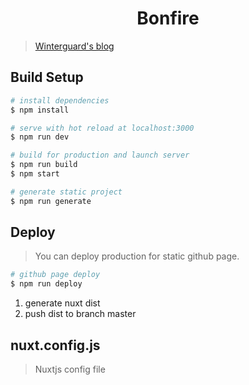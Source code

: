 <h1 align="center">Bonfire</h1>

> [Winterguard's blog](http://winterguard.github.io)

## Build Setup

``` bash
# install dependencies
$ npm install

# serve with hot reload at localhost:3000
$ npm run dev

# build for production and launch server
$ npm run build
$ npm start

# generate static project
$ npm run generate
```

## Deploy

> You can deploy production for static github page. 

``` bash
# github page deploy
$ npm run deploy
```

1. generate nuxt dist
2. push dist to branch master

## nuxt.config.js

> Nuxtjs config file
